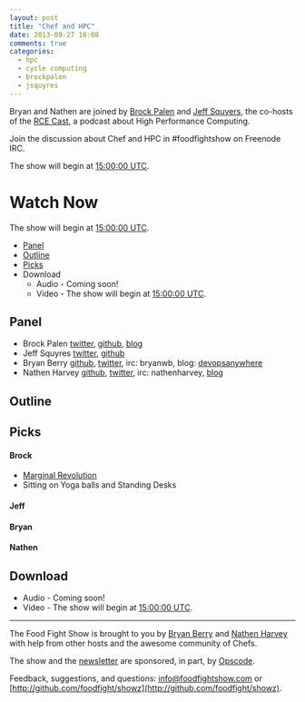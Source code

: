 ```yaml
---
layout: post
title: "Chef and HPC"
date: 2013-09-27 10:08
comments: true
categories: 
  - hpc
  - cycle computing
  - brockpalen
  - jsquyres
---
```


Bryan and Nathen are joined by [Brock Palen](http://www.rce-cast.com/about/about-the-hosts.html#brockp) and [Jeff Squyers](http://www.rce-cast.com/about/about-the-hosts.html#jsquyres),  the co-hosts of the [RCE Cast](http://www.rce-cast.com/), a podcast about High Performance Computing.

Join the discussion about Chef and HPC in #foodfightshow on Freenode IRC.

The show will begin at [15:00:00 UTC](http://www.timeanddate.com/worldclock/fixedtime.html?msg=Food+Fight+Show+-+Chef+and+HPC&iso=20130927T11&p1=419).

# Watch Now

The show will begin at [15:00:00 UTC](http://www.timeanddate.com/worldclock/fixedtime.html?msg=Food+Fight+Show+-+Chef+and+HPC&iso=20130927T11&p1=419).

* [Panel](http://foodfightshow.org/2013/09/chef-and-hpc.html#panel)
* [Outline](http://foodfightshow.org/2013/09/chef-and-hpc.html#outline)
* [Picks](http://foodfightshow.org/2013/09/chef-and-hpc.html#picks)
* Download
  * Audio - Coming soon!
  * Video - The show will begin at [15:00:00 UTC](http://www.timeanddate.com/worldclock/fixedtime.html?msg=Food+Fight+Show+-+Chef+and+HPC&iso=20130927T11&p1=419).

Panel<a name="panel"></a>
-----
* Brock Palen [twitter](https://twitter.com/brockpalen), [github](https://github.com/brockpalen), [blog](http://www.failureasaservice.com/)
* Jeff Squyres [twitter](https://twitter.com/jsquyres), [github](https://github.com/jsquyres)
* Bryan Berry [github](http://github.com/bryanwb), [twitter](http://twitter.com/bryanwb), irc: bryanwb, blog: [devopsanywhere](http://devopsanywhere.blogspot.com)
* Nathen Harvey [github](http://github.com/nathenharvey), [twitter](http://twitter.com/nathenharvey), irc: nathenharvey, [blog](http://nathenharvey.com)

Outline<a name="outline"></a>
-------

Picks<a name="picks"></a>
-----

#### Brock
* [Marginal Revolution](http://marginalrevolution.com/)
* Sitting on Yoga balls and Standing Desks

#### Jeff

#### Bryan

#### Nathen

Download
--------
* Audio - Coming soon!
* Video - The show will begin at [15:00:00 UTC](http://www.timeanddate.com/worldclock/fixedtime.html?msg=Food+Fight+Show+-+Chef+and+HPC&iso=20130927T11&p1=419).

<hr />

The Food Fight Show is brought to you by [Bryan Berry](https://twitter.com/bryanwb) and [Nathen Harvey](https://twitter.com/nathenharvey) with help from other hosts and the awesome community of Chefs.

The show and the [newsletter](http://us6.campaign-archive2.com/home/?u=7d43a288e882a145b7e99c650&id=ad8186466d) are sponsored, in part, by [Opscode](http://www.opscode.com).

Feedback, suggestions, and questions:  [info@foodfightshow.com](mailto:info@foodfightshow.com) or  [http://github.com/foodfight/showz](http://github.com/foodfight/showz).

